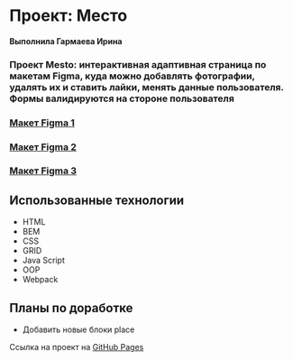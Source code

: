# Проект: Место
#### Выполнила Гармаева Ирина
### Проект Mesto: интерактивная адаптивная страница по макетам Figma, куда можно добавлять фотографии, удалять их и ставить лайки, менять данные пользователя. Формы валидируются на стороне пользователя
### [Макет Figma 1](https://www.figma.com/file/2cn9N9jSkmxD84oJik7xL7/JavaScript.-Sprint-4?node-id=0%3A1)
### [Макет Figma 2](https://www.figma.com/file/bjyvbKKJN2naO0ucURl2Z0/JavaScript.-Sprint-5?node-id=0-1&t=2IBiYuzBJASdL3j4-0)
### [Макет Figma 3](https://www.figma.com/file/kRVLKwYG3d1HGLvh7JFWRT/JavaScript.-Sprint-6?node-id=0-1&t=dDAEaAH6jCRnbhd8-0)


## Использованные технологии
* HTML
* BEM
* CSS
* GRID
* Java Script
* OOP
* Webpack

## Планы по доработке
* Добавить новые блоки place

Ссылка на проект на [GitHub Pages](https://irinagarmaeva.github.io/mesto/)
